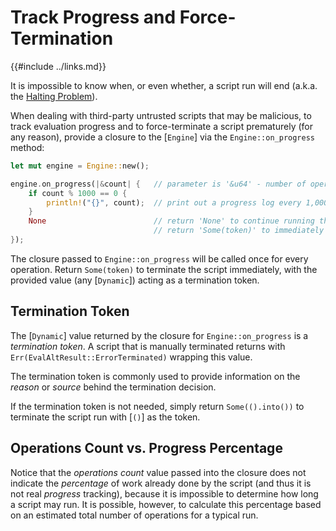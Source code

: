 Track Progress and Force-Termination
===================================

{{#include ../links.md}}

It is impossible to know when, or even whether, a script run will end
(a.k.a. the [Halting Problem](http://en.wikipedia.org/wiki/Halting_problem)).

When dealing with third-party untrusted scripts that may be malicious, to track evaluation progress and
to force-terminate a script prematurely (for any reason), provide a closure to the [`Engine`] via
the `Engine::on_progress` method:

```rust
let mut engine = Engine::new();

engine.on_progress(|&count| {   // parameter is '&u64' - number of operations already performed
    if count % 1000 == 0 {
        println!("{}", count);  // print out a progress log every 1,000 operations
    }
    None                        // return 'None' to continue running the script
                                // return 'Some(token)' to immediately terminate the script
});
```

The closure passed to `Engine::on_progress` will be called once for every operation.
Return `Some(token)` to terminate the script immediately, with the provided value
(any [`Dynamic`]) acting as a termination token.


Termination Token
-----------------

The [`Dynamic`] value returned by the closure for `Engine::on_progress` is a _termination token_.
A script that is manually terminated returns with `Err(EvalAltResult::ErrorTerminated)`
wrapping this value.

The termination token is commonly used to provide information on the _reason_ or _source_
behind the termination decision.

If the termination token is not needed, simply return `Some(().into())` to terminate the script
run with [`()`] as the token.


Operations Count vs. Progress Percentage
---------------------------------------

Notice that the _operations count_ value passed into the closure does not indicate the _percentage_ of work
already done by the script (and thus it is not real _progress_ tracking), because it is impossible to determine
how long a script may run.  It is possible, however, to calculate this percentage based on an estimated
total number of operations for a typical run.
